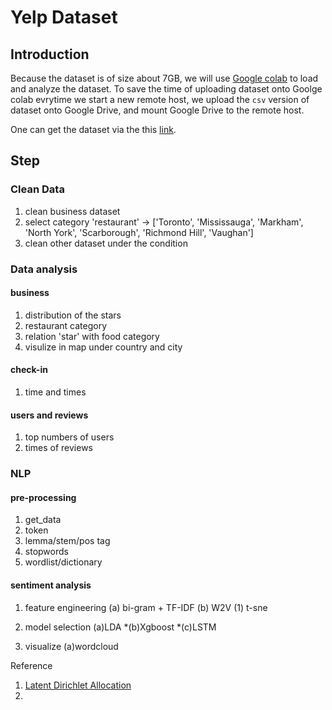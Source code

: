 # Yelp Dataset

## Introduction
Because the dataset is of size about 7GB, we will use [Google colab](https://colab.research.google.com/notebooks/welcome.ipynb) to load and analyze the dataset. To save the time of uploading dataset onto Goolge colab evrytime we start a new remote host, we upload the `csv` version of dataset onto Google Drive, and mount Google Drive to the remote host. 

One can get the dataset via the this [link](https://drive.google.com/drive/folders/11vqfdfv8skQDKFc8RmT4S1HjFsQw1V7I?usp=sharing). 

## Step
### Clean Data
1. clean business dataset
2. select category 'restaurant' -> ['Toronto', 'Mississauga', 'Markham', 'North York', 'Scarborough', 'Richmond Hill', 'Vaughan']
3. clean other dataset under the condition

### Data analysis
#### business
1. distribution of the stars
2. restaurant category
3. relation 'star' with food category
4. visulize in map under country and city

#### check-in
1. time and times

#### users and reviews
1. top numbers of users
2. times of reviews

### NLP
#### pre-processing
1. get_data
2. token
3. lemma/stem/pos tag
4. stopwords
5. wordlist/dictionary

#### sentiment analysis
1. feature engineering 
    (a) bi-gram + TF-IDF
    (b) W2V
        (1) t-sne

2. model selection
    (a)LDA
    *(b)Xgboost
    *(c)LSTM

3. visualize
    (a)wordcloud
















Reference

1. [Latent Dirichlet Allocation](https://github.com/kapadias/mediumposts.git)
2. 
